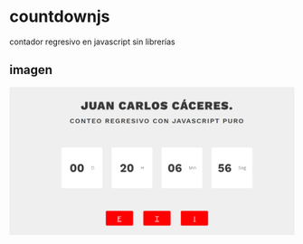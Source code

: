# countdownjs
contador regresivo en javascript sin librerías
## imagen
<img src="media/imagenn.png">
